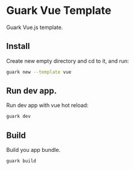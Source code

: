 # Guark Vue Template
Guark Vue.js template.


## Install

Create new empty directory and cd to it, and run:
```bash
guark new --template vue
```

## Run dev app.

Run dev app with vue hot reload:
```bash
guark dev
```

## Build

Build you app bundle.
```bash
guark build
```
